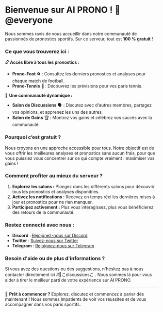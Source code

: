 # Bienvenue sur AI PRONO ! :crown: @everyone 

Nous sommes ravis de vous accueillir dans notre communauté de passionnés de pronostics sportifs. Sur ce serveur, tout est **100 % gratuit** ! 

### Ce que vous trouverez ici :

:unlock: **Accès libre à tous les pronostics :**
- **Prono-Foot** :soccer: : Consultez les derniers pronostics et analyses pour chaque match de football.
- **Prono-Tennis** :tennis: : Découvrez les prévisions pour vos paris tennis.

:speech_balloon: **Une communauté dynamique :**
- **Salon de Discussions** :speaking_head: : Discutez avec d'autres membres, partagez vos opinions, et apprenez les uns des autres.
- **Salon de Gains** :trophy: : Montrez vos gains et célébrez vos succès avec la communauté.

### Pourquoi c’est gratuit ?

Nous croyons en une approche accessible pour tous. Notre objectif est de vous offrir les meilleures analyses et pronostics sans aucun frais, pour que vous puissiez vous concentrer sur ce qui compte vraiment : maximiser vos gains !

### Comment profiter au mieux du serveur ?

1. **Explorez les salons :** Plongez dans les différents salons pour découvrir tous les pronostics et analyses disponibles.
2. **Activez les notifications :** Recevez en temps réel les dernières mises à jour et pronostics pour ne rien manquer.
3. **Participez activement :** Plus vous interagissez, plus vous bénéficierez des retours de la communauté.

### Restez connecté avec nous :

- **Discord** : [Rejoignez-nous sur Discord](https://discord.gg/na8Y3z4ajy)
- **Twitter** : [Suivez-nous sur Twitter](https://x.com/ai_prono)
- **Telegram** : [Rejoignez-nous sur Telegram](https://t.me/bettiAI)

### Besoin d'aide ou de plus d'informations ?

Si vous avez des questions ou des suggestions, n'hésitez pas à nous contacter directement ici #💬こdiscussionsこ . Nous sommes là pour vous aider à tirer le meilleur parti de votre expérience sur AI PRONO.

---

:rocket: **Prêt à commencer ?** Explorez, discutez et commencez à parier dès maintenant ! Nous sommes impatients de voir vos réussites et de vous accompagner dans vos paris sportifs.
